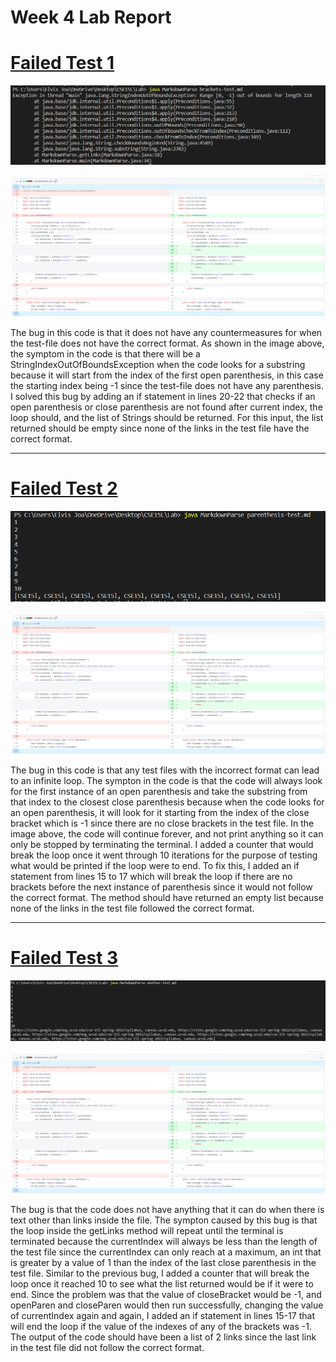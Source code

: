 # Week 4 Lab Report
# [Failed Test 1](https://ejoa27.github.io/CSE15L/Test-files/brackets-test.md)

![brackets](Images/Brackets-test.png)

![CodeDiff](Images/CodeDiff.png)

The bug in this code is that it does not have any countermeasures for when the test-file does not have the correct format. As shown in the image above, the symptom in the code is that there will be a StringIndexOutOfBoundsException when the code looks for a substring because it will start from the index of the first open parenthesis, in this case the starting index being -1 since the test-file does not have any parenthesis. I solved this bug by adding an if statement in lines 20-22 that checks if an open parenthesis or close parenthesis are not found after current index, the loop should, and the list of Strings should be returned. For this input, the list returned should be empty since none of the links in the test file have the correct format.
___
# [Failed Test 2](https://ejoa27.github.io/CSE15L/Test-files/parenthesis-test.md)

![parenthesis](Images/parenthesis-test.png)

![CodeDiff](Images/CodeDiff.png)

The bug in this code is that any test files with the incorrect format can lead to an infinite loop. The sympton in the code is that the code will always look for the first instance of an open parenthesis and take the substring from that index to the closest close parenthesis because when the code looks for an open parenthesis, it will look for it starting from the index of the close bracket which is -1 since there are no close brackets in the test file. In the image above, the code will continue forever, and not print anything so it can only be stopped by terminating the terminal. I added a counter that would break the loop once it went through 10 iterations for the purpose of testing what would be printed if the loop were to end. To fix this, I added an if statement from lines 15 to 17 which will break the loop if there are no brackets before the next instance of parenthesis since it would not follow the correct format. The method should have returned an empty list because none of the links in the test file followed the correct format.
___
# [Failed Test 3](https://ejoa27.github.io/CSE15L/Test-files/another-test.md)

![another](Images/Another-test.png)

![CodeDiff](Images/CodeDiff.png)

The bug is that the code does not have anything that it can do when there is text other than links inside the file. The sympton caused by this bug is that the loop inside the getLinks method will repeat until the terminal is terminated because the currentIndex will always be less than the length of the test file since the currentIndex can only reach at a maximum, an int that is greater by a value of 1 than the index of the last close parenthesis in the test file. Similar to the previous bug, I added a counter that will break the loop once it reached 10 to see what the list returned would be if it were to end. Since the problem was that the value of closeBracket would be -1, and openParen and closeParen would then run successfully, changing the value of currentIndex again and again, I added an if statement in lines 15-17 that will end the loop if the value of the indexes of any of the brackets was -1. The output of the code should have been a list of 2 links since the last link in the test file did not follow the correct format.
